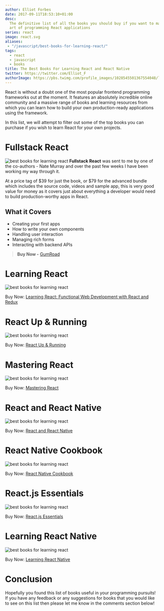 ```yaml
---
author: Elliot Forbes
date: 2017-09-11T18:53:10+01:00
desc:
  The definitive list of all the books you should buy if you want to master the
  art of programming React applications
series: react
image: react.svg
aliases:
 - "/javascript/best-books-for-learning-react/"
tags:
  - react
  - javascript
  - books
title: The Best Books For Learning React and React Native
twitter: https://twitter.com/Elliot_F
authorImage: https://pbs.twimg.com/profile_images/1028545501367554048/lzr43cQv_400x400.jpg
---
```


React is without a doubt one of the most popular frontend programming frameworks out at the moment. It features an absolutely incredible online community and a massive range of books and learning resources from which you can learn how to build your own production-ready applications using the framework.

In this list, we will attempt to filter out some of the top books you can purchase if you wish to learn React for your own projects.

# Fullstack React

<p><img src="https://images.tutorialedge.net/books/fullstack-react.png" alt="best books for learning react" class="book-img" />
<b>Fullstack React</b> was sent to me by one of the co-authors - Nate Murray and over the past few weeks I have been working my way through it. 
</p>

At a price tag of $39 for just the book, or $79 for the advanced bundle which includes the source code, videos and sample app, this is very good value for money as it covers just about everything a developer would need to build production-worthy apps in React.

## What it Covers

- Creating your first apps
- How to write your own components
- Handling user interaction
- Managing rich forms
- Interacting with backend APIs

> **Buy Now -** [GumRoad](https://www.newline.co/fullstack-react/?inf_contact_key=ec35e41ab92554ec9cd0c496d4ae76f816358d5485884e2f31e6019a0d26c8b0)

# Learning React

<p><img src="https://images.tutorialedge.net/books/learning-react.jpg" alt="best books for learning react" class="book-img" /></p>

<div class="amazon-link">Buy Now: <a href="http://amzn.to/2eQZNwY">Learning React: Functional Web Development with React and Redux</a></div>

# React Up & Running

<p><img src="https://images.tutorialedge.net/books/react-up-and-running.jpg" alt="best books for learning react" class="book-img" /></p>

<div class="amazon-link">Buy Now: <a href="http://amzn.to/2wSU84h">React Up &amp; Running</a></div>

# Mastering React

<p><img src="https://images.tutorialedge.net/books/mastering-react.jpg" alt="best books for learning react" class="book-img" /></p>

<div class="amazon-link">Buy Now: <a href="http://amzn.to/2y0fTgg">Mastering React</a></div>

# React and React Native

<p><img src="https://images.tutorialedge.net/books/react-and-react-native.jpg" alt="best books for learning react" class="book-img" /></p>

<div class="amazon-link">Buy Now: <a href="http://amzn.to/2wVFtEA">React and React Native</a></div>

# React Native Cookbook

<p><img src="https://images.tutorialedge.net/books/react-native-cookbook.jpg" alt="best books for learning react" class="book-img" /></p>

<div class="amazon-link">Buy Now: <a href="http://amzn.to/2jj3nVF">React Native Cookbook</a></div>

# React.js Essentials

<p><img src="https://images.tutorialedge.net/books/react-essentials.jpg" alt="best books for learning react" class="book-img" /></p>

<div class="amazon-link">Buy Now: <a href="http://amzn.to/2wVN1af">React.js Essentials</a></div>


# Learning React Native

<p><img src="https://images.tutorialedge.net/books/learning-react-native.jpg" alt="best books for learning react" class="book-img" /></p>

<div class="amazon-link">Buy Now: <a href="http://amzn.to/2y0l3Zo">Learning React Native</a></div>

# Conclusion

Hopefully you found this list of books useful in your programming pursuits! If you have any feedback or any suggestions for books that you would like to see on this list then please let me know in the comments section below!